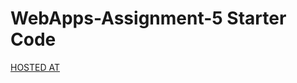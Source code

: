 # WebApps-Assignment-5 Starter Code
[HOSTED AT](https://44-563-webapps-f21.github.io/webapps-s21-assignment-5-ruthvikbhairav/animal.html)
